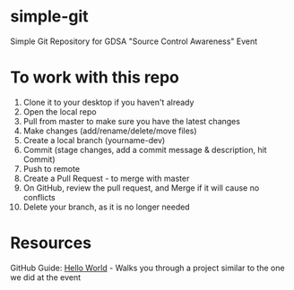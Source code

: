 # simple-git
Simple Git Repository for GDSA "Source Control Awareness" Event

# To work with this repo
1. Clone it to your desktop if you haven't already
2. Open the local repo
3. Pull from master to make sure you have the latest changes
4. Make changes (add/rename/delete/move files)
5. Create a local branch (yourname-dev)
6. Commit (stage changes, add a commit message & description, hit Commit)
7. Push to remote
8. Create a Pull Request - to merge with master
9. On GitHub, review the pull request, and Merge if it will cause no conflicts
10. Delete your branch, as it is no longer needed

# Resources
GitHub Guide: [Hello World](https://guides.github.com/activities/hello-world/) - Walks you through a project similar to the one we did at the event
